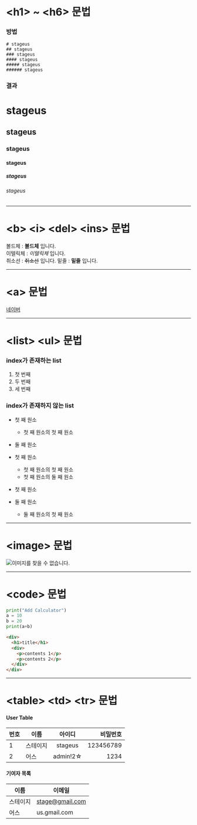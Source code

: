 # \<h1\> ~ \<h6\> 문법

### 방법

```text
# stageus
## stageus
### stageus
#### stageus
##### stageus
###### stageus
```

### 결과

# stageus
## stageus
### stageus
#### stageus
##### stageus
###### stageus



------------------------------------------------------

# \<b\> \<i\> \<del\> \<ins\> 문법

볼드체 : **볼드체** 입니다.  
이텔릭체 : *이텔릭체* 입니다.  
취소선 : ~~취소선~~ 입니다.
밑줄 : __밑줄__ 입니다.



------------------------------------------------------

# \<a\> 문법

[네이버](https://www.naver.com)



------------------------------------------------------

# \<list\> \<ul\> 문법

### index가 존재하는 list

1. 첫 번째
2. 두 번째
3. 세 번째

### index가 존재하지 않는 list

- 첫 째 원소
  - 첫 째 원소의 첫 째 원소
- 둘 째 원소

- 첫 째 원소
  - 첫 째 원소의 첫 째 원소
  - 첫 째 원소의 둘 째 원소

- 첫 째 원소
- 둘 째 원소
  - 둘 째 원소의 첫 째 원소



------------------------------------------------------

# \<image\> 문법

![이미지를 찾을 수 없습니다.](https://img1.daumcdn.net/thumb/R720x0.q80/?scode=mtistory2&fname=http%3A%2F%2Fcfile7.uf.tistory.com%2Fimage%2F24283C3858F778CA2EFABE)



------------------------------------------------------

# \<code\> 문법

```python
print("Add Calculator")
a = 10
b = 20
print(a+b)
```

```html
<div>
  <h1>title</h1>
  <div>
    <p>contents 1</p>
    <p>contents 2</p>
  </div>
</div>
```



------------------------------------------------------

# \<table\> \<td\> \<tr\> 문법

#### User Table
|번호|이름|아이디|비밀번호|
|----|----|:---:|------:|
|1|스테이지|stageus|123456789|
|2|어스|admin!2☆|1234|

#### 기여자 목록
|이름|이메일|
|----|------|
|스테이지|stage@gmail.com|
|어스|us.gmail.com|
